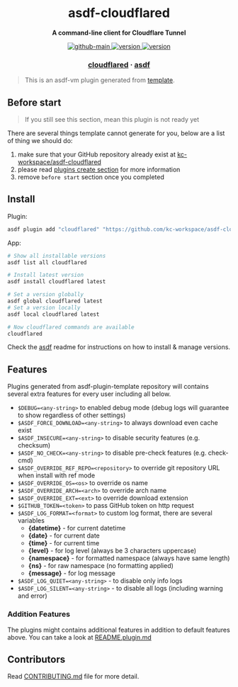 <h1 align="center">
  asdf-cloudflared
</h1>

<!-- Description section -->
<p align="center">
  <strong>A command-line client for Cloudflare Tunnel</strong>
</p>

<!-- Badges section -->
<p align="center">
  <a href="https://github.com/kc-workspace/asdf-cloudflared/actions/workflows/main.yml">
    <img
      alt="github-main"
      src="https://img.shields.io/github/actions/workflow/status/kc-workspace/asdf-cloudflared/main.yml?style=flat-square&logo=github">
  </a>
  <a href="https://github.com/kc-workspace/asdf-cloudflared/releases">
    <img
      alt="version"
      src="https://img.shields.io/github/v/release/kc-workspace/asdf-cloudflared?style=flat-square&logo=github">
  </a>
  <a href="https://github.com/kc-workspace/asdf-cloudflared/commits/main">
    <img
      alt="version"
      src="https://img.shields.io/github/last-commit/kc-workspace/asdf-cloudflared/main?style=flat-square&logo=github">
  </a>
</p>

<!-- Links section -->
<h3 align="center">
  <a href="https://developers.cloudflare.com/cloudflare-one/connections/connect-apps/install-and-setup/tunnel-guide">cloudflared</a>
  <span> · </span>
  <a href="https://asdf-vm.com">asdf</a>
</h3>

> This is an asdf-vm plugin generated from [template][template-gh].

## Before start

> If you still see this section, mean this plugin is not ready yet

There are several things template cannot generate for you,
below are a list of thing we should do:

1. make sure that your GitHub repository already exist at [kc-workspace/asdf-cloudflared][plugin-gh]
2. please read [plugins create section][asdf-create-plugin] for more information
3. remove `before start` section once you completed

## Install

Plugin:

```sh
asdf plugin add "cloudflared" "https://github.com/kc-workspace/asdf-cloudflared.git"
```

App:

```sh
# Show all installable versions
asdf list all cloudflared

# Install latest version
asdf install cloudflared latest

# Set a version globally
asdf global cloudflared latest
# Set a version locally
asdf local cloudflared latest

# Now cloudflared commands are available
cloudflared
```

Check the [asdf][asdf-link] readme for instructions on
how to install & manage versions.

## Features

Plugins generated from asdf-plugin-template repository will
contains several extra features for every user including all below.

- `$DEBUG=<any-string>` to enabled debug mode (debug logs will guarantee to show regardless of other settings)
- `$ASDF_FORCE_DOWNLOAD=<any-string>` to always download even cache exist
- `$ASDF_INSECURE=<any-string>` to disable security features (e.g. checksum)
- `$ASDF_NO_CHECK=<any-string>` to disable pre-check features (e.g. check-cmd)
- `$ASDF_OVERRIDE_REF_REPO=<repository>` to override git repository URL when install with ref mode
- `$ASDF_OVERRIDE_OS=<os>` to override os name
- `$ASDF_OVERRIDE_ARCH=<arch>` to override arch name
- `$ASDF_OVERRIDE_EXT=<ext>` to override download extension
- `$GITHUB_TOKEN=<token>` to pass GitHub token on http request
- `$ASDF_LOG_FORMAT=<format>` to custom log format, there are several variables
  - **{datetime}** - for current datetime
  - **{date}** - for current date
  - **{time}** - for current time
  - **{level}** - for log level (always be 3 characters uppercase)
  - **{namespace}** - for formatted namespace (always have same length)
  - **{ns}** - for raw namespace (no formatting applied)
  - **{message}** - for log message
- `$ASDF_LOG_QUIET=<any-string>` - to disable only info logs
- `$ASDF_LOG_SILENT=<any-string>` - to disable all logs (including warning and error)

### Addition Features

The plugins might contains additional features
in addition to default features above.
You can take a look at [README.plugin.md][app-readme-md]

## Contributors

Read [CONTRIBUTING.md][contributing-md] file for more detail.

<!-- LINKS SECTION -->

[app-readme-md]: ./README.plugin.md
[contributing-md]: ./CONTRIBUTING.md
[plugin-gh]: https://github.com/kc-workspace/asdf-cloudflared
[template-gh]: https://github.com/kc-workspace/asdf-plugin-template
[asdf-link]: https://github.com/asdf-vm/asdf
[asdf-create-plugin]: https://asdf-vm.com/plugins/create.html
